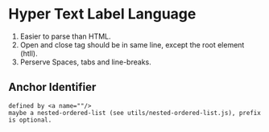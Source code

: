 # Hyper Text Label Language

1. Easier to parse than HTML.
2. Open and close tag should be in same line, except the root element (htll).
3. Perserve Spaces, tabs and line-breaks.

## Anchor Identifier 

    defined by <a name=""/>
    maybe a nested-ordered-list (see utils/nested-ordered-list.js), prefix is optional.
    
    
   



   